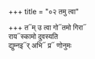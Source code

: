 +++
title = "०२ तमु त्वा"

+++
त᳓म् उ त्वा गो᳓तमो गिरा᳓  
राय᳓स्कामो दुवस्यति  
द्युम्नइ᳓र् अभि᳓ प्र᳓ णोनुमः